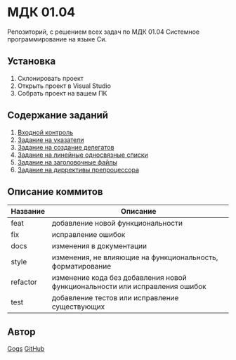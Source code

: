 # МДК 01.04

Репозиторий, с решением всех задач по МДК 01.04 Системное программирование на языке Си.

## Установка
1. Склонировать проект
2. Открыть проект в Visual Studio
3. Собрать проект на вашем ПК

## Содержание заданий
1. [Входной контроль](docs/EntranceControl.md)
2. [Задание на указатели](docs/Pointer.md)
3. [Задание на создание делегатов](docs/Delegates.md)
4. [Задание на линейные односвязные списки](docs/SimplyConnectedLists.md)
5. [Задание на заголовочные файлы](docs/HeaderFiles.md)
6. [Задание на диррективы препроцессора](docs/PreprocessorDirectives.md)


## Описание коммитов
| Название | Описание |
|-------------|--------------|
| feat  | добавление новой функциональности     |
| fix    | исправление ошибок |
| docs  | изменения в документации |
| style    | изменения, не влияющие на функциональность, форматирование |
| refactor  | изменение кода без добавления новой функциональности или исправления ошибок |
| test  |добавление тестов или исправление существующих|

## Автор
[Gogs](http://gogs.ngknn.ru:3000/ArrayKat2)
[GitHub](https://github.com/ArrayKat)
